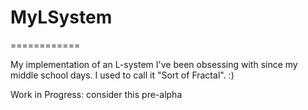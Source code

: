# MyLSystem
============

My implementation of an L-system I've been obsessing with since my
middle school days. I used to call it "Sort of Fractal". :)

Work in Progress: consider this pre-alpha

